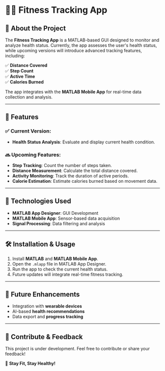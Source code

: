 # 🏃‍♂️ Fitness Tracking App  

## 📌 About the Project  
The **Fitness Tracking App** is a MATLAB-based GUI designed to monitor and analyze health status. Currently, the app assesses the user's health status, while upcoming versions will introduce advanced tracking features, including:  

✅ **Distance Covered**  
✅ **Step Count**  
✅ **Active Time**  
✅ **Calories Burned**  

The app integrates with the **MATLAB Mobile App** for real-time data collection and analysis.  

---

## 🚀 Features  
### ✅ Current Version:  
- **Health Status Analysis**: Evaluate and display current health condition.  

### 🔜 Upcoming Features:  
- **Step Tracking**: Count the number of steps taken.  
- **Distance Measurement**: Calculate the total distance covered.  
- **Activity Monitoring**: Track the duration of active periods.  
- **Calorie Estimation**: Estimate calories burned based on movement data.  

---

## 🎨 Technologies Used  
- **MATLAB App Designer**: GUI Development  
- **MATLAB Mobile App**: Sensor-based data acquisition  
- **Signal Processing**: Data filtering and analysis  

---

## 🛠 Installation & Usage  
1. Install **MATLAB** and **MATLAB Mobile App**.  
2. Open the `.mlapp` file in MATLAB App Designer.  
3. Run the app to check the current health status.  
4. Future updates will integrate real-time fitness tracking.  

---


## 📩 Future Enhancements  
- Integration with **wearable devices**  
- AI-based **health recommendations**  
- Data export and **progress tracking**  

---

## 🤝 Contribute & Feedback  
This project is under development. Feel free to contribute or share your feedback!  

💪 **Stay Fit, Stay Healthy!**  
